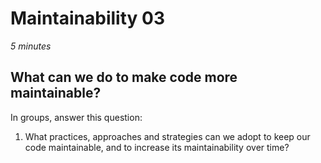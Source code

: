# Maintainability 03


_5 minutes_

## What can we do to make code more maintainable?

In groups, answer this question:

1. What practices, approaches and strategies can we adopt to keep our code maintainable, and to increase its maintainability over time?

